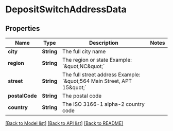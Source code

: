 # DepositSwitchAddressData

## Properties
Name | Type | Description | Notes
------------ | ------------- | ------------- | -------------
**city** | **String** | The full city name | 
**region** | **String** | The region or state Example: &#x60;\&quot;NC\&quot;&#x60; | 
**street** | **String** | The full street address Example: &#x60;\&quot;564 Main Street, APT 15\&quot;&#x60; | 
**postalCode** | **String** | The postal code | 
**country** | **String** | The ISO 3166-1 alpha-2 country code | 

[[Back to Model list]](../README.md#documentation-for-models) [[Back to API list]](../README.md#documentation-for-api-endpoints) [[Back to README]](../README.md)


